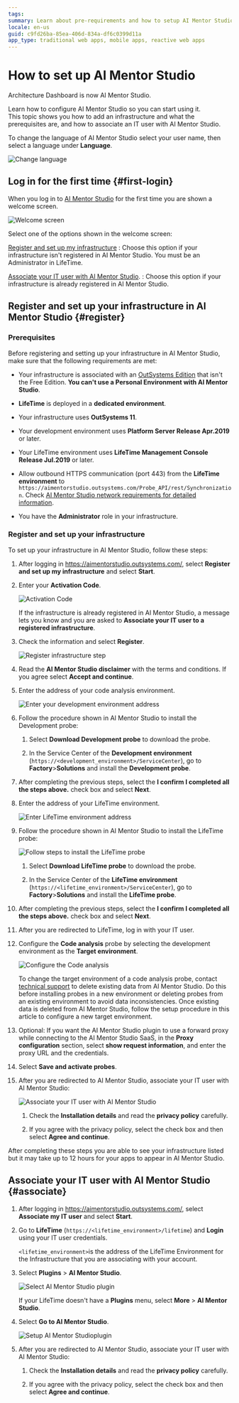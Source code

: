 ```yaml
---
tags: 
summary: Learn about pre-requirements and how to setup AI Mentor Studio.
locale: en-us
guid: c9fd26ba-85ea-406d-834a-df6c0399d11a
app_type: traditional web apps, mobile apps, reactive web apps
---
```


# How to set up AI Mentor Studio

<div class="info" markdown="1">

Architecture Dashboard is now AI Mentor Studio.

</div>

Learn how to configure AI Mentor Studio so you can start using it.  
This topic shows you how to add an infrastructure and what the prerequisites are, and how to associate an IT user with AI Mentor Studio. 

<div class="info" markdown="1">

To change the language of AI Mentor Studio select your user name, then select a language under **Language**.

![Change language](images/setup-language-ams.png)

</div>

## Log in for the first time {#first-login}

When you log in to [AI Mentor Studio](https://aimentorstudio.outsystems.com/) for the first time you are shown a welcome screen.

![Welcome screen](images/setup-choose-ams.png)

Select one of the options shown in the welcome screen:

[Register and set up my infrastructure](#register)
:   Choose this option if your infrastructure isn't registered in AI Mentor Studio. You must be an Administrator in LifeTime.

[Associate your IT user with AI Mentor Studio](#associate).
:   Choose this option if your infrastructure is already registered in AI Mentor Studio.

## Register and set up your infrastructure in AI Mentor Studio {#register}

### Prerequisites

Before registering and setting up your infrastructure in AI Mentor Studio, make sure that the following requirements are met:

* Your infrastructure is associated with an [OutSystems Edition](https://www.outsystems.com/pricing-and-editions/) that isn't the Free Edition. **You can't use a Personal Environment with AI Mentor Studio**.

* **LifeTime** is deployed in a **dedicated environment**.

* Your infrastructure uses **OutSystems 11**.

* Your development environment uses **Platform Server Release Apr.2019** or later.

* Your LifeTime environment uses **LifeTime Management Console Release Jul.2019** or later.	

* Allow outbound HTTPS communication (port 443) from the  **LifeTime environment** to `https://aimentorstudio.outsystems.com/Probe_API/rest/Synchronization`. Check [AI Mentor Studio network requirements for detailed information](../../setup-maintain/setup/network-requirements.md#ai-mentor-studio).

* You have the **Administrator** role in your infrastructure.

### Register and set up your infrastructure

To set up your infrastructure in AI Mentor Studio, follow these steps:

1. After logging in https://aimentorstudio.outsystems.com/, select **Register and set up my infrastructure** and select **Start**.

1. Enter your **Activation Code**.

    ![Activation Code](images/setup-infrastructure-activation-code-ams.png)

    <div class="info" markdown="1">

    If the infrastructure is already registered in AI Mentor Studio, a message lets you know and you are asked to **Associate your IT user to a registered infrastructure**.

    </div>

1. Check the information and select **Register**.

    ![Register infrastructure step](images/setup-code-names-ams.png)

1. Read the **AI Mentor Studio disclaimer** with the terms and conditions. If you agree select **Accept and continue**.

1. Enter the address of your code analysis environment.

    ![Enter your development environment address](images/setup-infrastructure-dev-probe-address-ams.png)

1. Follow the procedure shown in AI Mentor Studio to install the Development probe:

    1. Select **Download Development probe** to download the probe.

    1. In the Service Center of the **Development environment** (`https://<development_environment>/ServiceCenter`), go to **Factory**>**Solutions** and install the **Development probe**.

1. After completing the previous steps, select the **I confirm I completed all the steps above.** check box and select **Next**.

1. Enter the address of your LifeTime environment.

    ![Enter LifeTime environment address](images/setup-infrastructure-lifetime-probe-address-ams.png)

1. Follow the procedure shown in AI Mentor Studio to install the LifeTime probe:

    ![Follow steps to install the LifeTime probe](images/setup-infrastructure-lifetime-probe-steps-ams.png)

    1. Select **Download LifeTime probe** to download the probe.

    1. In the Service Center of the **LifeTime environment** (`https://<lifetime_environment>/ServiceCenter`), go to **Factory**>**Solutions** and install the **LifeTime probe**.

1. After completing the previous steps, select the **I confirm I completed all the steps above.** check box and select **Next**.

1. After you are redirected to LifeTime, log in with your IT user.

1. Configure the **Code analysis** probe by selecting the development environment as the **Target environment**. 

    ![Configure the Code analysis](images/setup-probe-environment-lt.png)

    <div class="info" markdown="1">

    To change the target environment of a code analysis probe, contact [technical support](https://success.outsystems.com/Support/Enterprise_Customers/OutSystems_Support/01_Contact_OutSystems_technical_support) to delete existing data from AI Mentor Studio. Do this before installing probes in a new environment or deleting probes from an existing environment to avoid data inconsistencies. Once existing data is deleted from AI Mentor Studio, follow the setup procedure in this article to configure a new target environment.
    
    </div>

1. Optional: If you want the AI Mentor Studio plugin to use a forward proxy while connecting to the AI Mentor Studio SaaS, in the **Proxy configuration** section, select **show request information**, and enter the proxy URL and the credentials.

1. Select **Save and activate probes**.

1. After you are redirected to AI Mentor Studio, associate your IT user with AI Mentor Studio:

    ![Associate your IT user with AI Mentor Studio](images/setup-associate-accept-ams.png)

    1. Check the **Installation details** and read the **privacy policy** carefully.

    1. If you agree with the privacy policy, select the check box and then select **Agree and continue**.

After completing these steps you are able to see your infrastructure listed but it may take up to 12 hours for your apps to appear in AI Mentor Studio.

## Associate your IT user with AI Mentor Studio {#associate}

1. After logging in https://aimentorstudio.outsystems.com/, select **Associate my IT user** and select **Start**.

1. Go to **LifeTime** (`https://<lifetime_environment>/lifetime`) and **Login** using your IT user credentials.

    `<lifetime_environment>`is the address of the LifeTime Environment for the Infrastructure that you are associating with your account.

1. Select **Plugins** \> **AI Mentor Studio**.

    ![Select AI Mentor Studio plugin](images/select-plugin-lt.png)

    <div class="info" markdown="1">

    If your LifeTime doesn't have a **Plugins** menu, select **More** \> **AI Mentor Studio**.

    </div>

1. Select **Go to AI Mentor Studio**.

    ![Setup AI Mentor Studioplugin](images/go-to-ai-mentor-studio-lt.png)

1. After you are redirected to AI Mentor Studio, associate your IT user with AI Mentor Studio:

    1. Check the **Installation details** and read the **privacy policy** carefully.

    1. If you agree with the privacy policy, select the check box and then select **Agree and continue**.
